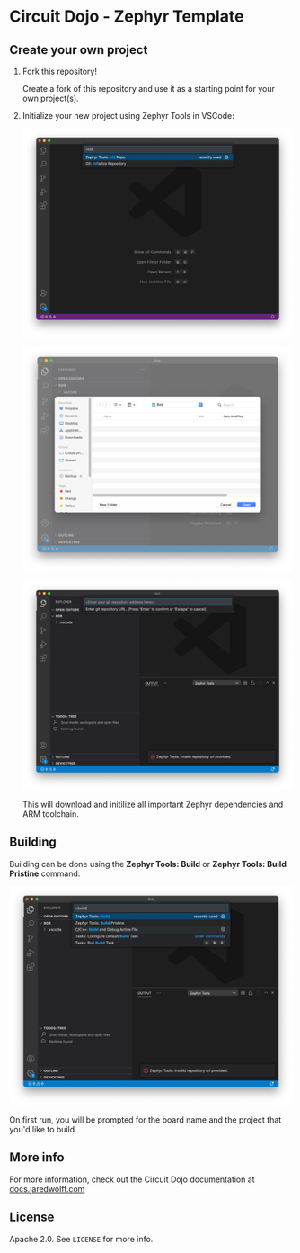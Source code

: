 # Circuit Dojo - Zephyr Template

## Create your own project

1. Fork this repository!

   Create a fork of this repository and use it as a starting point for your own project(s).

2. Initialize your new project using Zephyr Tools in VSCode:

   ![Init repo](img/init-repo.jpg)

   ![Pick location](img/pick-location.jpg)

   ![Repository url](img/repository-url.jpg)

   This will download and initilize all important Zephyr dependencies and ARM toolchain.

## Building

Building can be done using the **Zephyr Tools: Build** or **Zephyr Tools: Build Pristine** command:

![Build command](img/build.jpg)

On first run, you will be prompted for the board name and the project that you'd like to build.

## More info

For more information, check out the Circuit Dojo documentation at [docs.jaredwolff.com](https://docs.jaredwolff.com)

## License

Apache 2.0. See `LICENSE` for more info.
